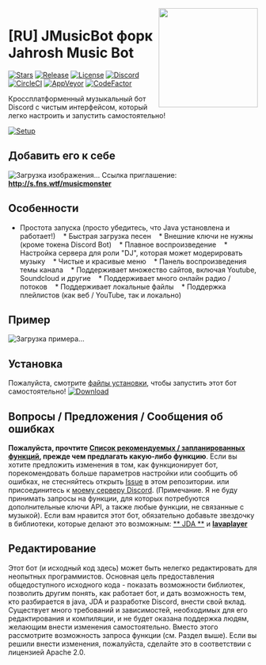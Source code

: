 <img align="right" src="https://i.imgur.com/zrE80HY.png" height="200" width="200">

# [RU] JMusicBot форк Jahrosh Music Bot

[![Stars](https://img.shields.io/github/stars/jagrosh/MusicBot.svg)](https://github.com/Rxflex/MusicMonsterb/stargazers)
[![Release](https://img.shields.io/github/release/jagrosh/MusicBot.svg)](https://github.com/jagrosh/MusicBot/releases/latest)
[![License](https://img.shields.io/github/license/jagrosh/MusicBot.svg)](https://github.com/jagrosh/MusicBot/blob/master/LICENSE)
[![Discord](https://discordapp.com/api/guilds/147698382092238848/widget.png)](https://discord.gg/0p9LSGoRLu6Pet0k)<br>
[![CircleCI](https://img.shields.io/circleci/project/github/jagrosh/MusicBot/master.svg)](https://circleci.com/gh/jagrosh/MusicBot)
[![AppVeyor](https://ci.appveyor.com/api/projects/status/gdu6nyte5psj6xfk/branch/master?svg=true)](https://ci.appveyor.com/project/jagrosh/musicbot/branch/master)
[![CodeFactor](https://www.codefactor.io/repository/github/jagrosh/musicbot/badge)](https://www.codefactor.io/repository/github/jagrosh/musicbot)

Кроссплатформенный музыкальный бот Discord с чистым интерфейсом, который легко настроить и запустить самостоятельно!

[![Setup](http://i.imgur.com/VvXYp5j.png)](https://github.com/jagrosh/MusicBot/wiki/Setup)


## Добавить его к себе 
![Загрузка изображения...](https://faq.furrybot.gq/filoghost_files/cover-invite.png)
      Ссылка приглашение: **http://s.fns.wtf/musicmonster**


## Особенности
   * Простота запуска (просто убедитесь, что Java установлена и работает!)
   * Быстрая загрузка песен
   * Внешние ключи не нужны (кроме токена Discord Bot)
   * Плавное воспроизведение
   * Настройка сервера для роли "DJ", которая может модерировать музыку
   * Чистые и красивые меню
   * Панель воспроизведения темы канала
   * Поддерживает множество сайтов, включая Youtube, Soundcloud и другие
   * Поддерживает много онлайн радио / потоков
   * Поддерживает локальные файлы
   * Поддержка плейлистов (как веб / YouTube, так и локально)

## Пример 
![Загрузка примера...](https://i.imgur.com/kVtTKvS.gif)

## Установка
Пожалуйста, смотрите [файлы установки](https://github.com/Rxflex/MusicBot/releases/tag/0.2.7), чтобы запустить этот бот самостоятельно!
[![Download](https://github.com/Rxflex/MusicMonsterb/raw/master/download.png)](https://musicmonsterb.herokuapp.com/musicbot.jar)

## Вопросы / Предложения / Сообщения об ошибках
**Пожалуйста, прочтите [Список рекомендуемых / запланированных функций](https://github.com/jagrosh/MusicBot/projects/1), прежде чем предлагать какую-либо функцию**. Если вы хотите предложить изменения в том, как функционирует бот, порекомендовать больше параметров настройки или сообщить об ошибках, не стесняйтесь открыть [Issue](https://github.com/jagrosh/MusicBot/issues) в этом репозитории. или присоединитесь к [моему серверу Discord](https://discord.gg/0p9LSGoRLu6Pet0k). (Примечание. Я не буду принимать запросы на функции, для которых потребуются дополнительные ключи API, а также любые функции, не связанные с музыкой). Если вам нравится этот бот, обязательно добавьте звездочку в библиотеки, которые делают это возможным: [** JDA **](https://github.com/DV8FromTheWorld/JDA) и [**lavaplayer**](https://github.com/sedmelluq/lavaplayer)

## Редактирование
Этот бот (и исходный код здесь) может быть нелегко редактировать для неопытных программистов. Основная цель предоставления общедоступного исходного кода - показать возможности библиотек, позволить другим понять, как работает бот, и дать возможность тем, кто разбирается в java, JDA и разработке Discord, внести свой вклад. Существует много требований и зависимостей, необходимых для его редактирования и компиляции, и не будет оказана поддержка людям, желающим внести изменения самостоятельно. Вместо этого рассмотрите возможность запроса функции (см. Раздел выше). Если вы решили внести изменения, пожалуйста, сделайте это в соответствии с лицензией Apache 2.0.
